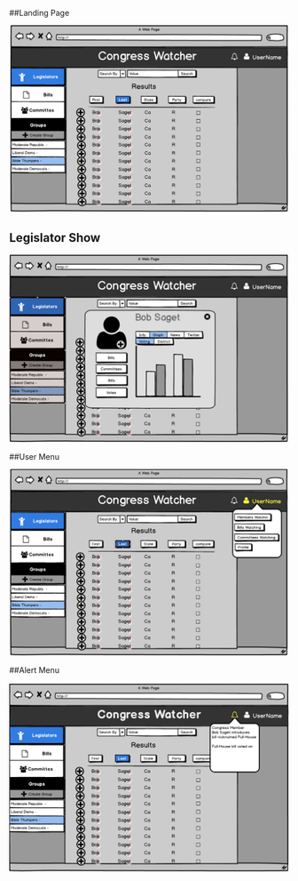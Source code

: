 ##Landing Page

![Alt text](./congress-group.png)

## Legislator Show

![Alt text](./legislator-show.png)

##User Menu

![Alt text](./user.png)

##Alert Menu

![Alt text](./alert.png)